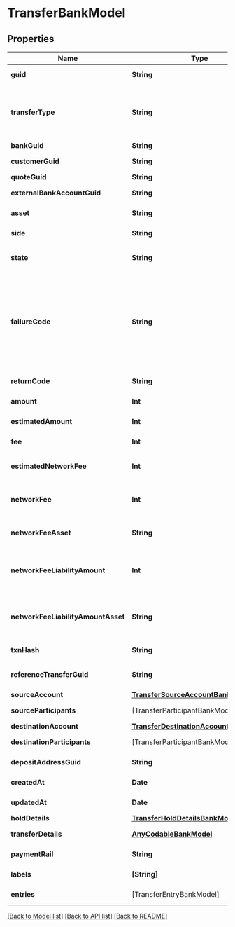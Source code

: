 # TransferBankModel

## Properties
Name | Type | Description | Notes
------------ | ------------- | ------------- | -------------
**guid** | **String** | Auto-generated unique identifier for the transfer. | [optional] 
**transferType** | **String** | The type of transfer; one of funding, book, crypto, instant_funding, funding_return, crypto_return, loss_recovery, inter_account, lightning, or instant_funding_return. | [optional] 
**bankGuid** | **String** | The associated bank&#39;s identifier. | [optional] 
**customerGuid** | **String** | The associated customer&#39;s identifier. | [optional] 
**quoteGuid** | **String** | The associated quote&#39;s identifier. | [optional] 
**externalBankAccountGuid** | **String** | The associated external bank account&#39;s identifier. | [optional] 
**asset** | **String** | The asset the transfer is related to, e.g., USD. | [optional] 
**side** | **String** | The direction of the quote; one of deposit or withdrawal. | [optional] 
**state** | **String** | The state of the transfer; one of storing, pending, reviewing, completed, or failed. | [optional] 
**failureCode** | **String** | The failure code for failed transfers; one of non_sufficient_funds, refresh_required, party_name_invalid, payment_rail_invalid, compliance_rejection, cancelled, reversed, limit_exceeded, network_fee_too_low, amount_too_low, internal_error, or invalid_address. | [optional] 
**returnCode** | **String** | The return code for reversed transfers | [optional] 
**amount** | **Int** | The actual amount in base units of the asset. | [optional] 
**estimatedAmount** | **Int** | The estimated amount in base units of the asset. | [optional] 
**fee** | **Int** | The fee associated with the transfer. | [optional] 
**estimatedNetworkFee** | **Int** | The estimated network fee in base units of network_fee_asset. Only present on &#x60;crypto&#x60; transfers. | [optional] 
**networkFee** | **Int** | The actual network fee in base units of network_fee_asset. Only present on &#x60;crypto&#x60; transfers that have successfully completed. | [optional] 
**networkFeeAsset** | **String** | The asset code of the network fee. Only present on &#x60;crypto&#x60; transfers that have successfully completed. | [optional] 
**networkFeeLiabilityAmount** | **Int** | The equivalent fiat network fee in base units of network_fee_liability_amount_asset. Only present on &#x60;crypto&#x60; transfers that have successfully completed. | [optional] 
**networkFeeLiabilityAmountAsset** | **String** | The fiat asset the network_fee_liability_amount is denominated in. Only present on &#x60;crypto&#x60; transfers that have successfully completed. | [optional] 
**txnHash** | **String** | The hash of the blockchain transaction | [optional] 
**referenceTransferGuid** | **String** | The guid of the related transfer. Only present on return type transfers. | [optional] 
**sourceAccount** | [**TransferSourceAccountBankModel**](TransferSourceAccountBankModel.md) |  | [optional] 
**sourceParticipants** | [TransferParticipantBankModel] | The participants in the source account. | [optional] 
**destinationAccount** | [**TransferDestinationAccountBankModel**](TransferDestinationAccountBankModel.md) |  | [optional] 
**destinationParticipants** | [TransferParticipantBankModel] | The participants in the source account. | [optional] 
**depositAddressGuid** | **String** | The guid of the deposit address. Only present on crypto deposits. | [optional] 
**createdAt** | **Date** | ISO8601 datetime the record was created at. | [optional] 
**updatedAt** | **Date** | ISO8601 datetime the record was last updated at. | [optional] 
**holdDetails** | [**TransferHoldDetailsBankModel**](TransferHoldDetailsBankModel.md) |  | [optional] 
**transferDetails** | [**AnyCodableBankModel**](.md) | The raw details on the transfer from the bank. | [optional] 
**paymentRail** | **String** | The rail the payment was done on. One of: ach, eft, wire, rtp | [optional] 
**labels** | **[String]** | The labels associated with the transfer. | [optional] 
**entries** | [TransferEntryBankModel] | Transfer entries associated with the batch transfer | [optional] 

[[Back to Model list]](../README.md#documentation-for-models) [[Back to API list]](../README.md#documentation-for-api-endpoints) [[Back to README]](../README.md)


